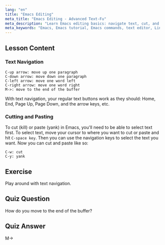 ```yaml
---
lang: "en"
title: "Emacs Editing"
meta_title: "Emacs Editing - Advanced Text-Fu"
meta_description: "Learn Emacs editing basics: navigate text, cut, and paste efficiently. This beginner-friendly guide helps you master essential Emacs commands for Linux."
meta_keywords: "Emacs, Emacs tutorial, Emacs commands, text editor, Linux editor, Emacs navigation, beginner Emacs, Emacs guide"
---
```


## Lesson Content

### Text Navigation

```
C-up arrow: move up one paragraph
C-down arrow: move down one paragraph
C-left arrow: move one word left
C-right arrow: move one word right
M->: move to the end of the buffer
```

With text navigation, your regular text buttons work as they should: Home, End, Page Up, Page Down, and the arrow keys, etc.

### Cutting and Pasting

To cut (kill) or paste (yank) in Emacs, you'll need to be able to select text first. To select text, move your cursor to where you want to cut or paste and hit `C-space key`. Then you can use the navigation keys to select the text you want. Now you can cut and paste like so:

```
C-w: cut
C-y: yank
```

## Exercise

Play around with text navigation.

## Quiz Question

How do you move to the end of the buffer?

## Quiz Answer

M->
